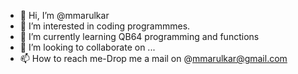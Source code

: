 - 👋 Hi, I’m @mmarulkar
- 👀 I’m interested in coding programmmes.
- 🌱 I’m currently learning QB64 programming and functions
- 💞️ I’m looking to collaborate on ...
- 📫 How to reach me-Drop me a mail on @mmarulkar@gmail.com

<!---
mmarulkar/mmarulkar is a ✨ special ✨ repository because its `README.md` (this file) appears on your GitHub profile.
You can click the Preview link to take a look at your changes.
--->
